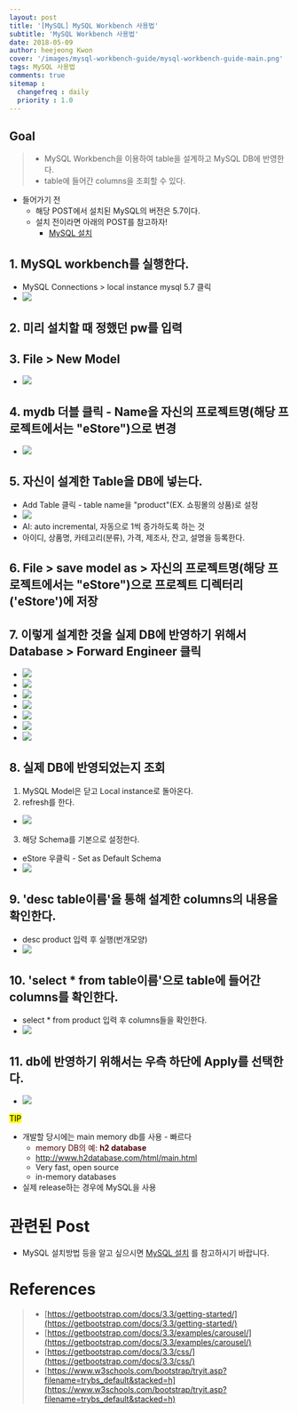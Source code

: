 ```yaml
---
layout: post
title: '[MySQL] MySQL Workbench 사용법'
subtitle: 'MySQL Workbench 사용법'
date: 2018-05-09
author: heejeong Kwon
cover: '/images/mysql-workbench-guide/mysql-workbench-guide-main.png'
tags: MySQL 사용법
comments: true
sitemap :
  changefreq : daily
  priority : 1.0
---
```



## Goal
> - MySQL Workbench을 이용하여 table을 설계하고 MySQL DB에 반영한다.
> - table에 들어간 columns을 조회할 수 있다.


* 들어가기 전
  * 해당 POST에서 설치된 MySQL의 버전은 5.7이다.
  * 설치 전이라면 아래의 POST를 참고하자!
    * [MySQL 설치](https://gmlwjd9405.github.io/2018/05/11/mysql-download.html)


## 1. MySQL workbench를 실행한다.
* MySQL Connections > local instance mysql 5.7 클릭
* ![](/images/mysql-workbench-guide/guide1.png)


## 2. 미리 설치할 때 정했던 pw를 입력


## 3. File > New Model
* ![](/images/mysql-workbench-guide/guide2.png)


## 4. mydb 더블 클릭 - Name을 자신의 프로젝트명(해당 프로젝트에서는 "eStore")으로 변경
* ![](/images/mysql-workbench-guide/guide3.png)


## 5. 자신이 설계한 Table을 DB에 넣는다.
* Add Table 클릭 - table name을 "product"(EX. 쇼핑몰의 상품)로 설정
* ![](/images/mysql-workbench-guide/guide4.png)
* AI: auto incremental, 자동으로 1씩 증가하도록 하는 것
* 아이디, 상품명, 카테고리(분류), 가격, 제조사, 잔고, 설명을 등록한다.


## 6. File > save model as > 자신의 프로젝트명(해당 프로젝트에서는 "eStore")으로 프로젝트 디렉터리('eStore')에 저장


## 7. 이렇게 설계한 것을 실제 DB에 반영하기 위해서 Database > Forward Engineer 클릭
* ![](/images/mysql-workbench-guide/guide5.png)
* ![](/images/mysql-workbench-guide/guide6.png)
* ![](/images/mysql-workbench-guide/guide7.png)
* ![](/images/mysql-workbench-guide/guide8.png)
* ![](/images/mysql-workbench-guide/guide9.png)
* ![](/images/mysql-workbench-guide/guide10.png)
* ![](/images/mysql-workbench-guide/guide11.png)


## 8. 실제 DB에 반영되었는지 조회
1. MySQL Model은 닫고 Local instance로 돌아온다.
2. refresh를 한다.
  * ![](/images/mysql-workbench-guide/guide12.png)
3. 해당 Schema를 기본으로 설정한다.
  * eStore 우클릭 - Set as Default Schema
  * ![](/images/mysql-workbench-guide/guide13.png)


## 9. 'desc table이름'을 통해 설계한 columns의 내용을 확인한다.
* desc product 입력 후 실행(번개모양)
* ![](/images/mysql-workbench-guide/guide14.png)


## 10. 'select * from table이름'으로 table에 들어간 columns를 확인한다.
* select * from product 입력 후 columns들을 확인한다.
* ![](/images/mysql-workbench-guide/guide15.png)


## 11. db에 반영하기 위해서는 우측 하단에 Apply를 선택한다.
* ![](/images/mysql-workbench-guide/guide16.png)



<mark>TIP</mark>  
* 개발할 당시에는 main memory db를 사용 - 빠르다
  * <span style="color:#4d0000">memory DB의 예: **h2 database**</span>  
  * http://www.h2database.com/html/main.html
  * Very fast, open source
  * in-memory databases
* 실제 release하는 경우에 MySQL을 사용



# 관련된 Post
* MySQL 설치방법 등을 알고 싶으시면 [MySQL 설치](https://gmlwjd9405.github.io/2018/05/09/mysql-download.html) 를 참고하시기 바랍니다.


# References
> - [https://getbootstrap.com/docs/3.3/getting-started/](https://getbootstrap.com/docs/3.3/getting-started/)
> - [https://getbootstrap.com/docs/3.3/examples/carousel/](https://getbootstrap.com/docs/3.3/examples/carousel/)
> - [https://getbootstrap.com/docs/3.3/css/](https://getbootstrap.com/docs/3.3/css/)
> - [https://www.w3schools.com/bootstrap/tryit.asp?filename=trybs_default&stacked=h](https://www.w3schools.com/bootstrap/tryit.asp?filename=trybs_default&stacked=h)
